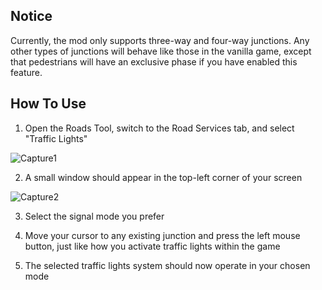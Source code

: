 ## Notice

Currently, the mod only supports three-way and four-way junctions. Any other types of junctions will behave like those in the vanilla game, except that pedestrians will have an exclusive phase if you have enabled this feature.

## How To Use

1. Open the Roads Tool, switch to the Road Services tab, and select "Traffic Lights"

![Capture1](https://github.com/slyh/Cities2-Various-Mods/assets/80482978/54b56a34-a699-4314-bf70-ed0715ed7179)

2. A small window should appear in the top-left corner of your screen

![Capture2](https://github.com/slyh/Cities2-Various-Mods/assets/80482978/58538181-3f95-49ad-8ae1-b8fdfc902a72)

3. Select the signal mode you prefer

4. Move your cursor to any existing junction and press the left mouse button, just like how you activate traffic lights within the game

5. The selected traffic lights system should now operate in your chosen mode

